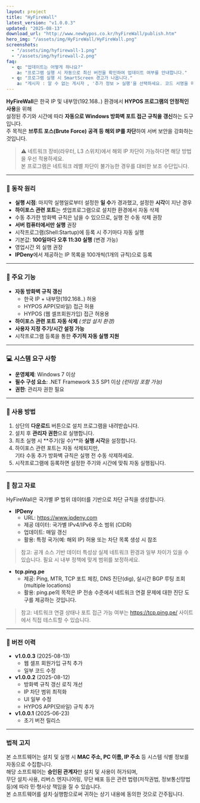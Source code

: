```yaml
---
layout: project
title: "HyFireWall"
latest_version: "v1.0.0.3"
updated: "2025-08-13"
download_url: "http://www.newhypos.co.kr/hyFireWall/publish.htm"
hero_img: "/assets/img/HyFireWall/HyFireWall.png"
screenshots:
  - "/assets/img/hyfirewall-1.png"
  - "/assets/img/hyfirewall-2.png"
faq:
  - q: "업데이트는 어떻게 하나요?"
    a: "프로그램 실행 시 자동으로 최신 버전을 확인하여 업데이트 여부를 안내합니다."
  - q: "프로그램 실행 시 SmartScreen 경고가 나옵니다."
    a: "게시자 : 알 수 없는 게시자 , '추가 정보 > 실행'을 선택하세요. 코드 서명을 미적용하여 그렇습니다."    
---
```


**HyFireWall**은 한국 IP 및 내부망(192.168.*.*) 환경에서 **HYPOS 프로그램의 안정적인 사용**을 위해  
설정된 주기와 시간에 따라 **자동으로 Windows 방화벽 포트 접근 규칙을 갱신**하는 도구입니다.  
주 목적은 **브루트 포스(Brute Force) 공격 등 해외 IP를 차단**하여 서버 보안을 강화하는 것입니다.

> ⚠️ 네트워크 장비(라우터, L3 스위치)에서 해외 IP 차단이 가능하다면 해당 방법을 우선 적용하세요.  
> 본 프로그램은 네트워크 레벨 차단이 불가능한 경우를 대비한 보조 수단입니다.

---

### 🔹 동작 원리
- **실행 시점**: 마지막 실행일로부터 설정한 **일 수**가 경과했고, 설정한 **시각**이 지난 경우
- **하이포스 관련 포트**는 셋업프로그램으로 설치한 환경에서 자동 삭제  
- 수동 추가한 방화벽 규칙은 남을 수 있으므로, 실행 전 수동 삭제 권장
- **서버 컴퓨터에서만 실행** 권장
- 시작프로그램(Shell:Startup)에 등록 시 주기마다 자동 실행
- 기본값: **100일마다 오후 11:30 실행** (변경 가능)
- 영업시간 외 실행 권장
- **IPDeny**에서 제공하는 IP 목록을 100개씩(1개의 규칙)으로 등록

---

### 📌 주요 기능
- **자동 방화벽 규칙 갱신**  
  - 한국 IP + 내부망(192.168.*.*) 허용  
  - HYPOS APP(모바일) 접근 허용
  - HYPOS (웹 셀프회원가입) 접근 허용용
- **하이포스 관련 포트 자동 삭제** *(셋업 설치 환경)*
- **사용자 지정 주기/시간 설정 가능**
- 시작프로그램 등록을 통한 **주기적 자동 실행 지원**

---

### 💻 시스템 요구 사항
- **운영체제**: Windows 7 이상
- **필수 구성 요소**: .NET Framework 3.5 SP1 이상 *(런타임 포함 가능)*
- **권한**: 관리자 권한 필요

---

### 📖 사용 방법
1. 상단의 **다운로드** 버튼으로 설치 프로그램을 내려받습니다.
2. 설치 후 **관리자 권한**으로 실행합니다.
3. 최초 실행 시 **주기(일 수)**와 **실행 시각**을 설정합니다.
4. 하이포스 관련 포트는 자동 삭제되지만,  
   기타 수동 추가 방화벽 규칙은 실행 전 수동 삭제하세요.
5. 시작프로그램에 등록하면 설정한 주기와 시간에 맞춰 자동 실행됩니다.

---

### 📌 참고 자료
HyFireWall은 국가별 IP 범위 데이터를 기반으로 차단 규칙을 생성합니다.

- **IPDeny**
  - URL: <https://www.ipdeny.com>
  - 제공 데이터: 국가별 IPv4/IPv6 주소 범위 (CIDR)
  - 업데이트: 매일 갱신
  - 활용: 특정 국가(예: 해외 IP) 허용 또는 차단 목록 생성 시 참조  
> 참고: 공개 소스 기반 데이터 특성상 실제 네트워크 환경과 일부 차이가 있을 수 있습니다. 필요 시 내부 정책에 맞게 범위를 보정하세요.
- **tcp.ping.pe**
  - 제공: Ping, MTR, TCP 포트 체킹, DNS 진단(dig), 실시간 BGP 루팅 조회 (multiple locations)
  - 활용: ping.pe의 목적은 IP 전송 수준에서 네트워크 연결 문제에 대한 진단 도구를 제공하는 것입니다.
> 참고: 네트워크 연결 상태나 포트 접근 가능 여부는 <https://tcp.ping.pe/> 사이트에서 직접 테스트할 수 있습니다.

---

### 📜 버전 이력
- **v1.0.0.3** (2025-08-13)
  - 웹 셀프 회원가입 규칙 추가  
  - 일부 코드 수정
- **v1.0.0.2** (2025-08-12)
  - 방화벽 규칙 갱신 로직 개선
  - IP 차단 범위 최적화
  - UI 일부 수정
  - HYPOS APP(모바일) 규칙 추가
- **v1.0.0.1** (2025-06-23)
  - 초기 버전 릴리스

---

### 법적 고지
본 소프트웨어는 설치 및 실행 시 **MAC 주소, PC 이름, IP 주소** 등 시스템 식별 정보를 자동으로 수집합니다.  
해당 소프트웨어는 **승인된 관계자**만 설치 및 사용이 허가되며,  
무단 설치·사용, 리버스 엔지니어링, 무단 배포 등은 관련 법령(저작권법, 정보통신망법 등)에 따라 민·형사상 책임을 질 수 있습니다.  
본 소프트웨어를 설치·실행함으로써 귀하는 상기 내용에 동의한 것으로 간주됩니다.
